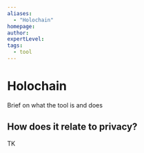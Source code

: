 ```yaml
---
aliases:
  - "Holochain"
homepage: 
author: 
expertLevel: 
tags:
  - tool
---
```

# Holochain

Brief on what the tool is and does 

## How does it relate to privacy?

TK 

